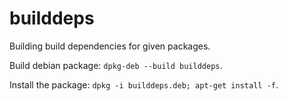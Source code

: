 # builddeps
Building build dependencies for given packages.

Build debian package: `dpkg-deb --build builddeps`.

Install the package: `dpkg -i builddeps.deb; apt-get install -f`.
